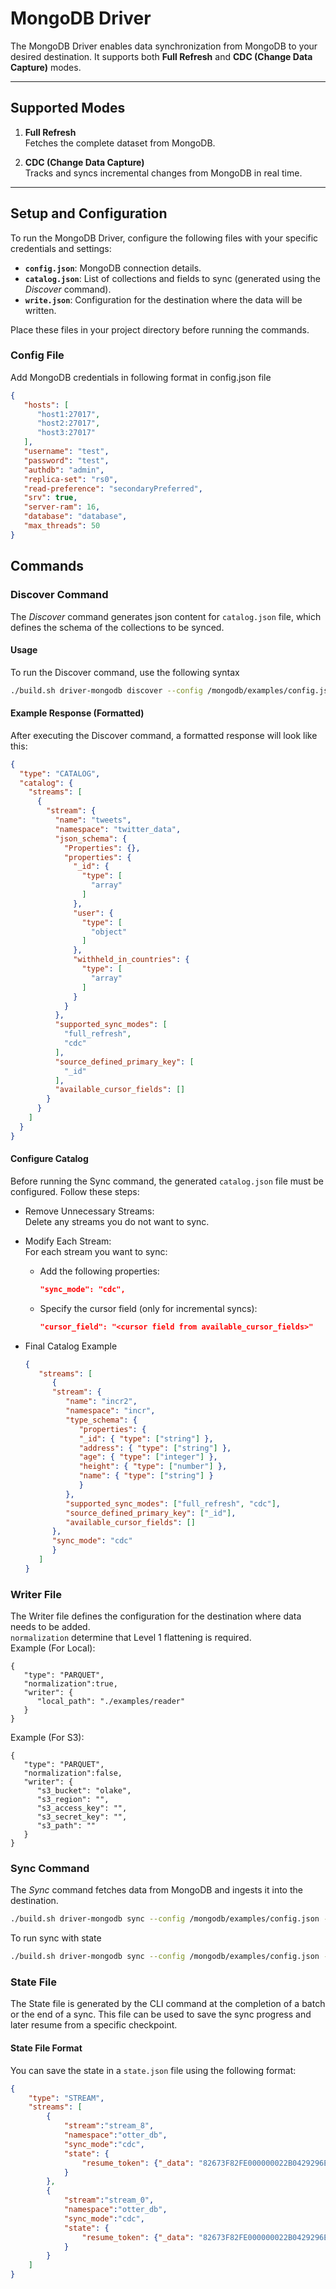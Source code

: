 # MongoDB Driver

The MongoDB Driver enables data synchronization from MongoDB to your desired destination. It supports both **Full Refresh** and **CDC (Change Data Capture)** modes.

---

## Supported Modes

1. **Full Refresh**  
   Fetches the complete dataset from MongoDB.

2. **CDC (Change Data Capture)**  
   Tracks and syncs incremental changes from MongoDB in real time.

---

## Setup and Configuration

To run the MongoDB Driver, configure the following files with your specific credentials and settings:

- **`config.json`**: MongoDB connection details.  
- **`catalog.json`**: List of collections and fields to sync (generated using the *Discover* command).  
- **`write.json`**: Configuration for the destination where the data will be written.

Place these files in your project directory before running the commands.

### Config File 
Add MongoDB credentials in following format in config.json file 
   ```json
   {
      "hosts": [
         "host1:27017",
         "host2:27017",
         "host3:27017"
      ],
      "username": "test",
      "password": "test",
      "authdb": "admin",
      "replica-set": "rs0",
      "read-preference": "secondaryPreferred",
      "srv": true,
      "server-ram": 16,
      "database": "database",
      "max_threads": 50
   }
```

## Commands

### Discover Command

The *Discover* command generates json content for `catalog.json` file, which defines the schema of the collections to be synced.

#### Usage
To run the Discover command, use the following syntax
   ```bash
   ./build.sh driver-mongodb discover --config /mongodb/examples/config.json 
   ```

#### Example Response (Formatted)
After executing the Discover command, a formatted response will look like this:
```json
{
  "type": "CATALOG",
  "catalog": {
    "streams": [
      {
        "stream": {
          "name": "tweets",
          "namespace": "twitter_data",
          "json_schema": {
            "Properties": {},
            "properties": {
              "_id": {
                "type": [
                  "array"
                ]
              },
              "user": {
                "type": [
                  "object"
                ]
              },
              "withheld_in_countries": {
                "type": [
                  "array"
                ]
              }
            }
          },
          "supported_sync_modes": [
            "full_refresh",
            "cdc"
          ],
          "source_defined_primary_key": [
            "_id"
          ],
          "available_cursor_fields": []
        }
      }
    ]
  }
}
```

#### Configure Catalog
Before running the Sync command, the generated `catalog.json` file must be configured. Follow these steps:
- Remove Unnecessary Streams:<br>
   Delete any streams you do not want to sync.

- Modify Each Stream:<br>
   For each stream you want to sync:<br>
   - Add the following properties:
      ```json
      "sync_mode": "cdc",
      ```
   - Specify the cursor field (only for incremental syncs):
      ```json
      "cursor_field": "<cursor field from available_cursor_fields>"
      ```
- Final Catalog Example
   ```json
   {
      "streams": [
         {
         "stream": {
            "name": "incr2",
            "namespace": "incr",
            "type_schema": {
               "properties": {
               "_id": { "type": ["string"] },
               "address": { "type": ["string"] },
               "age": { "type": ["integer"] },
               "height": { "type": ["number"] },
               "name": { "type": ["string"] }
               }
            },
            "supported_sync_modes": ["full_refresh", "cdc"],
            "source_defined_primary_key": ["_id"],
            "available_cursor_fields": []
         },
         "sync_mode": "cdc"
         }
      ]
   }
   ```




### Writer File 
The Writer file defines the configuration for the destination where data needs to be added.<br>
`normalization` determine that Level 1 flattening is required. <br>
Example (For Local):
   ```
   {
      "type": "PARQUET",
      "normalization":true,
      "writer": {
         "local_path": "./examples/reader"
      }
   }
   ```
Example (For S3):
   ```
   {
      "type": "PARQUET",
      "normalization":false,
      "writer": {
         "s3_bucket": "olake",  
         "s3_region": "",
         "s3_access_key": "", 
         "s3_secret_key": "", 
         "s3_path": ""
      }
   }
   ```
### Sync Command

The *Sync* command fetches data from MongoDB and ingests it into the destination.

```bash
./build.sh driver-mongodb sync --config /mongodb/examples/config.json --catalog /mongodb/examples/catalog.json --destination /mongodb/examples/write.json
```

To run sync with state 
```bash
./build.sh driver-mongodb sync --config /mongodb/examples/config.json --catalog /mongodb/examples/catalog.json --destination /mongodb/examples/write.json --state /mongodb/examples/state.json
```


### State File 
The State file is generated by the CLI command at the completion of a batch or the end of a sync. This file can be used to save the sync progress and later resume from a specific checkpoint.
#### State File Format
You can save the state in a `state.json` file using the following format:
```json
{
    "type": "STREAM",
    "streams": [
        {
            "stream":"stream_8",
            "namespace":"otter_db",
            "sync_mode":"cdc",
            "state": {
                "resume_token": {"_data": "82673F82FE000000022B0429296E1404"}
            }
        },
        {
            "stream":"stream_0",
            "namespace":"otter_db",
            "sync_mode":"cdc",
            "state": {
                "resume_token": {"_data": "82673F82FE000000022B0429296E1404"}
            }
        }
    ]
}
```